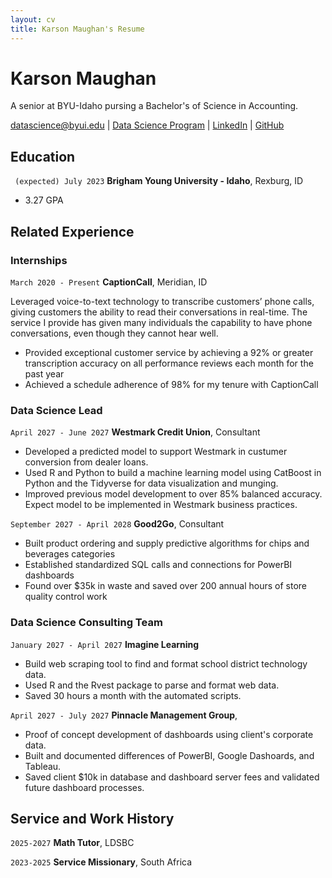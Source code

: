```yaml
---
layout: cv
title: Karson Maughan's Resume
---
```

# Karson Maughan
A senior at BYU-Idaho pursing a Bachelor's of Science in Accounting. 

<div id="webaddress">
<a href="datascience@byui.edu">datascience@byui.edu</a>
| <a href="https://byuidatascience.github.io/development.html">Data Science Program</a>
| <a href="https://www.linkedin.com/in/karson-maughan/">LinkedIn</a>
| <a href="https://github.com/byuids-resumes">GitHub</a>
</div>

<!-- https://www.monique.tech/the-art-of-markdown -->

## Education

` (expected) July 2023`
__Brigham Young University - Idaho__, Rexburg, ID

- 3.27 GPA

## Related Experience

### Internships

`March 2020 - Present`
__CaptionCall__, Meridian, ID

Leveraged voice-to-text technology to transcribe customers’ phone calls, giving customers the ability to read 
their conversations in real-time. The service I provide has given many individuals the capability to have phone 
conversations, even though they cannot hear well.

- Provided exceptional customer service by achieving a 92% or greater transcription accuracy on all 
performance reviews each month for the past year
- Achieved a schedule adherence of 98% for my tenure with CaptionCall

### Data Science Lead

`April 2027 - June 2027`
__Westmark Credit Union__, Consultant

- Developed a predicted model to support Westmark in custumer conversion from dealer loans.
- Used R and Python to build a machine learning model using CatBoost in Python and the Tidyverse for data visualization and munging. 
- Improved previous model development to over 85% balanced accuracy. Expect model to be implemented in Westmark business practices.

`September 2027 - April 2028`
__Good2Go__, Consultant

- Built product ordering and supply predictive algorithms for chips and beverages categories
- Established standardized SQL calls and connections for PowerBI dashboards
- Found over $35k in waste and saved over 200 annual hours of store quality control work 

### Data Science Consulting Team

`January 2027 - April 2027`
__Imagine Learning__

- Build web scraping tool to find and format school district technology data.
- Used R and the Rvest package to parse and format web data.
- Saved 30 hours a month with the automated scripts.

`April 2027 - July 2027`
__Pinnacle Management Group__, 

- Proof of concept development of dashboards using client's corporate data.
- Built and documented differences of PowerBI, Google Dashoards, and Tableau.
- Saved client $10k in database and dashboard server fees and validated future dashboard processes.


## Service and Work History

`2025-2027`
__Math Tutor__, LDSBC


`2023-2025`
__Service Missionary__, South Africa



<!-- ### Footer

Last updated: May 2013 -->



